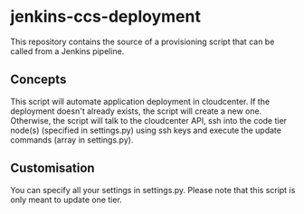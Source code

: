 # jenkins-ccs-deployment
 
This repository contains the source of a provisioning script that can be called from a Jenkins pipeline.

## Concepts

This script will automate application deployment in cloudcenter. If the deployment doesn't already exists, the script will create a new one. Otherwise, the script will talk to the cloudcenter API, ssh into the code tier node(s) (specified in settings.py) using ssh keys and execute the update commands (array in settings.py).

## Customisation

You can specify all your settings in settings.py. Please note that this script is only meant to update one tier.
